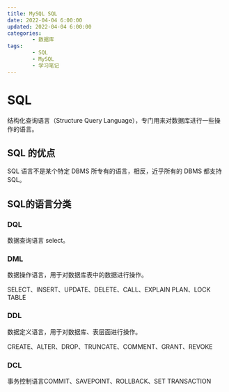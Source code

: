 ```yaml
---
title: MySQL SQL
date: 2022-04-04 6:00:00
updated: 2022-04-04 6:00:00
categories:
        - 数据库
tags:
        - SQL
        - MySQL
        - 学习笔记
---
```


# SQL

结构化查询语言（Structure Query Language），专门用来对数据库进行一些操作的语言。

## SQL 的优点

SQL 语言不是某个特定 DBMS 所专有的语言，相反，近乎所有的 DBMS 都支持 SQL。

## SQL的语言分类

### DQL

数据查询语言 select。

### DML

数据操作语言，用于对数据库表中的数据进行操作。

SELECT、INSERT、UPDATE、DELETE、CALL、EXPLAIN PLAN、LOCK TABLE

### DDL

数据定义语言，用于对数据库、表层面进行操作。

CREATE、ALTER、DROP、TRUNCATE、COMMENT、GRANT、REVOKE

### DCL

事务控制语言COMMIT、SAVEPOINT、ROLLBACK、SET TRANSACTION

